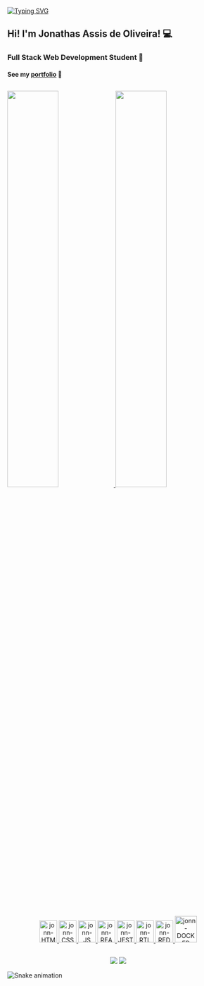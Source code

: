 
[![Typing SVG](https://readme-typing-svg.herokuapp.com?font=Dancing+Script&size=50&duration=3000&pause=1000&color=A90A19&center=true&width=441&height=75&lines=Seja+bem-vindo(a)!+)](https://git.io/typing-svg)

## Hi! I'm Jonathas Assis de Oliveira! :computer:
### Full Stack Web Development Student :green_heart:

#### See my [portfolio](https://jonnoliveira.github.io/) :flight_departure:

##

<div>
<a href="https://github.com/jonnoliveira">
<img width="48%" src="https://github-readme-stats.vercel.app/api?username=jonnoliveira&count_private=true&show_icons=true&theme=transparent"/>
<img width="48%" src="https://github-readme-stats.vercel.app/api/top-langs/?username=jonnoliveira&layout=compact&theme=transparent"/>
</div>   

<div align="center">
  <img alt="jonn-HTML" height="50" width="40" src="https://cdn.jsdelivr.net/gh/devicons/devicon/icons/html5/html5-original.svg">
  <img alt="jonn-CSS" height="50" width="40" src="https://cdn.jsdelivr.net/gh/devicons/devicon/icons/css3/css3-original.svg">
  <img alt="jonn-JS" height="50" width="40" src="https://cdn.jsdelivr.net/gh/devicons/devicon/icons/javascript/javascript-original.svg">
  <img alt="jonn-REACT" height="50" width="40" src="https://cdn.jsdelivr.net/gh/devicons/devicon/icons/react/react-original.svg">
  <img alt="jonn-JEST" height="50" width="40" src="https://cdn.jsdelivr.net/gh/devicons/devicon/icons/jest/jest-plain.svg">
  <img alt="jonn-RTL" height="50" width="40" src="https://testing-library.com/img/logo-large.png" alt="rtl icon">
  <img alt="jonn-REDUX" height="50" width="40" src="https://cdn.jsdelivr.net/gh/devicons/devicon/icons/redux/redux-original.svg" />
  <img alt="jonn-DOCKER" height="60" width="50" src="https://cdn.jsdelivr.net/gh/devicons/devicon/icons/docker/docker-plain.svg" />
</div>
  
##
  
<div id="social-media" align="center">
  <a href="https://www.linkedin.com/in/jonn-oliveira" target="_blank"><img src="https://img.shields.io/badge/-LinkedIn-%230077B5?style=for-the-badge&logo=linkedin&logoColor=white" target="_blank"></a> 
  <a href = "mailto:dev.jonnoliveira@gmail.com"><img src="https://img.shields.io/badge/-Gmail-%23333?style=for-the-badge&logo=gmail&logoColor=white" target="_blank"></a>
</div>


![Snake animation](https://github.com/jonnoliveira/jonnoliveira/blob/output/github-contribution-grid-snake.svg)

